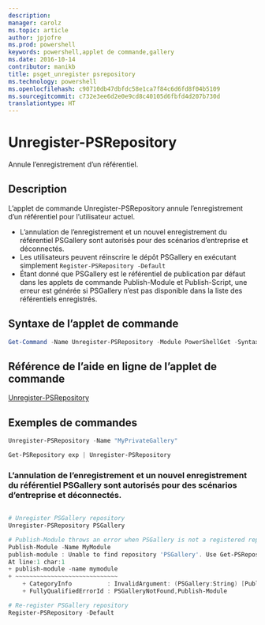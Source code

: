 ```yaml
---
description: 
manager: carolz
ms.topic: article
author: jpjofre
ms.prod: powershell
keywords: powershell,applet de commande,gallery
ms.date: 2016-10-14
contributor: manikb
title: psget_unregister psrepository
ms.technology: powershell
ms.openlocfilehash: c90710db47dbfdc58e1ca7f84c6d6fd8f04b5109
ms.sourcegitcommit: c732e3ee6d2e0e9cd8c40105d6fbfd4d207b730d
translationtype: HT
---
```

# <a name="unregister-psrepository"></a>Unregister-PSRepository

Annule l’enregistrement d’un référentiel.

## <a name="description"></a>Description

L’applet de commande Unregister-PSRepository annule l’enregistrement d’un référentiel pour l’utilisateur actuel.
- L’annulation de l’enregistrement et un nouvel enregistrement du référentiel PSGallery sont autorisés pour des scénarios d’entreprise et déconnectés.
- Les utilisateurs peuvent réinscrire le dépôt PSGallery en exécutant simplement `Register-PSRepository -Default`
- Étant donné que PSGallery est le référentiel de publication par défaut dans les applets de commande Publish-Module et Publish-Script, une erreur est générée si PSGallery n’est pas disponible dans la liste des référentiels enregistrés.

## <a name="cmdlet-syntax"></a>Syntaxe de l’applet de commande

```powershell
Get-Command -Name Unregister-PSRepository -Module PowerShellGet -Syntax
```
## <a name="cmdlet-online-help-reference"></a>Référence de l’aide en ligne de l’applet de commande

[Unregister-PSRepository](http://go.microsoft.com/fwlink/?LinkID=517130)

## <a name="example-commands"></a>Exemples de commandes

```powershell
Unregister-PSRepository -Name "MyPrivateGallery"

Get-PSRepository exp | Unregister-PSRepository
```

### <a name="unregistration-and-re-registration-of-the-psgallery-repository-is-allowed-for-an-enterprise-and-disconnected-scenarios"></a>L’annulation de l’enregistrement et un nouvel enregistrement du référentiel PSGallery sont autorisés pour des scénarios d’entreprise et déconnectés.
```powershell

# Unregister PSGallery repository
Unregister-PSRepository PSGallery

# Publish-Module throws an error when PSGallery is not a registered repository
Publish-Module -Name MyModule
publish-module : Unable to find repository 'PSGallery'. Use Get-PSRepository to see all available repositories. Try again after specifying a valid repository name. You can use 'Register-PSRepository -Default' to register the PSGallery repository.
At line:1 char:1
+ publish-module -name mymodule
+ ~~~~~~~~~~~~~~~~~~~~~~~~~~~~~
    + CategoryInfo          : InvalidArgument: (PSGallery:String) [Publish-Module], ArgumentException
    + FullyQualifiedErrorId : PSGalleryNotFound,Publish-Module

# Re-register PSGallery repository
Register-PSRepository -Default
```

